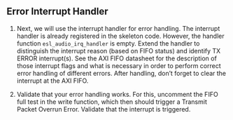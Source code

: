 ## Error Interrupt Handler

1.  Next, we will use the interrupt handler for error handling. The
    interrupt handler is already registered in the skeleton code.
    However, the handler function `esl_audio_irq_handler` is empty.
    Extend the handler to distinguish the interrupt reason (based on
    FIFO status) and identify TX ERROR interrupt(s). See the AXI FIFO
    datasheet for the description of those interrupt flags and what is
    necessary in order to perform correct error handling of different
    errors. After handling, don’t forget to clear the interrupt at the
    AXI FIFO.

2.  Validate that your error handling works. For this, uncomment the
    FIFO full test in the write function, which then should trigger a
    Transmit Packet Overrun Error. Validate that the interrupt is
    triggered.
